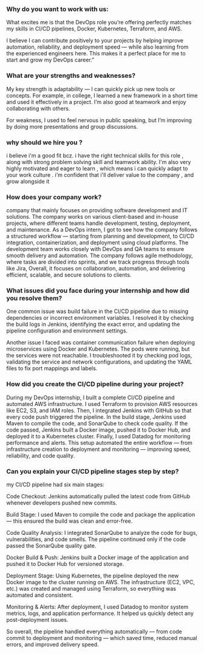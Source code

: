 ### Why do you want to work with us:
What excites me is that the DevOps role you’re offering perfectly matches my skills in CI/CD pipelines, Docker, Kubernetes, Terraform, and AWS.

I believe I can contribute positively to your projects by helping improve automation, reliability, and deployment speed — while also learning from the experienced engineers here. This makes it a perfect place for me to start and grow my DevOps career.”

### What are your strengths and weaknesses?
My key strength is adaptability — I can quickly pick up new tools or concepts. For example, in college, I learned a new framework in a short time and used it effectively in a project. I’m also good at teamwork and enjoy collaborating with others.

For weakness, I used to feel nervous in public speaking, but I’m improving by doing more presentations and group discussions.

### why should we hire you ?
i believe i'm a good fit bcz. i have the right technical skills for this role , along with strong problem solving skill and teamwork ability. I'm also very highly motivated and eager to learn , which means i can quickly adapt to your work culture . i'm confident that i'll deliver value to the company , and grow alongside it

### 

### How does your company work?
company that mainly focuses on providing software development and IT solutions. The company works on various client-based and in-house projects, where different teams handle development, testing, deployment, and maintenance.
As a DevOps intern, I got to see how the company follows a structured workflow — starting from planning and development, to CI/CD integration, containerization, and deployment using cloud platforms. The development team works closely with DevOps and QA teams to ensure smooth delivery and automation.
The company follows agile methodology, where tasks are divided into sprints, and we track progress through tools like Jira, Overall, it focuses on collaboration, automation, and delivering efficient, scalable, and secure solutions to clients.

### What issues did you face during your internship and how did you resolve them?
One common issue was build failure in the CI/CD pipeline due to missing dependencies or incorrect environment variables. I resolved it by checking the build logs in Jenkins, identifying the exact error, and updating the pipeline configuration and environment settings.

Another issue I faced was container communication failure when deploying microservices using Docker and Kubernetes. The pods were running, but the services were not reachable. I troubleshooted it by checking pod logs, validating the service and network configurations, and updating the YAML files to fix port mappings and labels.

### How did you create the CI/CD pipeline during your project?
During my DevOps internship, I built a complete CI/CD pipeline and automated AWS infrastructure.
I used Terraform to provision AWS resources like EC2, S3, and IAM roles.
Then, I integrated Jenkins with GitHub so that every code push triggered the pipeline.
In the build stage, Jenkins used Maven to compile the code, and SonarQube to check code quality.
If the code passed, Jenkins built a Docker image, pushed it to Docker Hub, and deployed it to a Kubernetes cluster.
Finally, I used Datadog for monitoring performance and alerts.
This setup automated the entire workflow — from infrastructure creation to deployment and monitoring — improving speed, reliability, and code quality.

### Can you explain your CI/CD pipeline stages step by step?
my CI/CD pipeline had six main stages:

Code Checkout:
Jenkins automatically pulled the latest code from GitHub whenever developers pushed new commits.

Build Stage:
I used Maven to compile the code and package the application — this ensured the build was clean and error-free.

Code Quality Analysis:
I integrated SonarQube to analyze the code for bugs, vulnerabilities, and code smells.
The pipeline continued only if the code passed the SonarQube quality gate.

Docker Build & Push:
Jenkins built a Docker image of the application and pushed it to Docker Hub for versioned storage.

Deployment Stage:
Using Kubernetes, the pipeline deployed the new Docker image to the cluster running on AWS.
The infrastructure (EC2, VPC, etc.) was created and managed using Terraform, so everything was automated and consistent.

Monitoring & Alerts:
After deployment, I used Datadog to monitor system metrics, logs, and application performance.
It helped us quickly detect any post-deployment issues.


So overall, the pipeline handled everything automatically — from code commit to deployment and monitoring — which saved time, reduced manual errors, and improved delivery speed.
